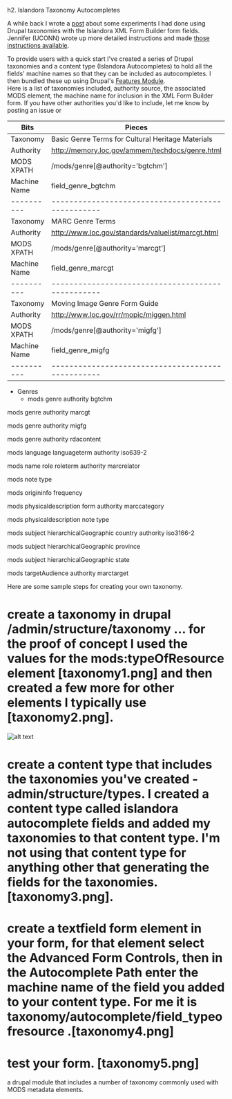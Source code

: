 h2. Islandora Taxonomy Autocompletes

A while back I wrote a [post](https://groups.google.com/forum/#!topic/islandora/O5bXlqeAVoc) about some experiments I had done using Drupal taxonomies with the Islandora XML Form Builder form fields. Jennifer (UCONN) wrote up more detailed instructions and made [those instructions available](https://drive.google.com/viewerng/viewer?a=v&pid=forums&srcid=MTY4ODQyNjYxMDAxMTY4NzgyMTEBMDY0NzQyNDQ4ODAxMDYxMDE3MDcBTFJmNGFMV0Nyc29KATAuMQEBdjI&u=0).

To provide users with a quick start I've created a series of Drupal taxonomies 
and a content type (Islandora Autocompletes) to hold all the fields' machine names so that they can be included as autocompletes. 
I then bundled these up using Drupal's [Features Module](http://drupal.org/project/features).  
Here is a list of taxonomies included, authority source, the associated MODS element, the machine name for inclusion in the XML Form Builder form.  If you have other authorities you'd like to include, let me know by posting an issue or 

| Bits | Pieces |
|----------|-------------------------------------------------|
| Taxonomy | Basic Genre Terms for Cultural Heritage Materials |
| Authority  | http://memory.loc.gov/ammem/techdocs/genre.html |
| MODS XPATH | /mods/genre[@authority='bgtchm'] |
| Machine Name | field_genre_bgtchm  |
|----------|-------------------------------------------------|
| Taxonomy | MARC Genre Terms |
| Authority  | http://www.loc.gov/standards/valuelist/marcgt.html |
| MODS XPATH | /mods/genre[@authority='marcgt'] |
| Machine Name | field_genre_marcgt  |
|----------|-------------------------------------------------|
| Taxonomy | Moving Image Genre Form Guide |
| Authority  | http://www.loc.gov/rr/mopic/miggen.html |
| MODS XPATH | /mods/genre[@authority='migfg'] |
| Machine Name | field_genre_migfg  |
|----------|-------------------------------------------------|


* Genres
    * mods genre authority bgtchm

mods genre authority marcgt

mods genre authority migfg

mods genre authority rdacontent

mods language languageterm authority iso639-2

mods name role roleterm authority marcrelator

mods note type

mods origininfo frequency

mods physicaldescription form authority marccategory

mods physicaldescription note type

mods subject hierarchicalGeographic country authority iso3166-2

mods subject hierarchicalGeographic province

mods subject hierarchicalGeographic state

mods targetAudience authority marctarget


Here are some sample steps for creating your own taxonomy.

# create a taxonomy in drupal /admin/structure/taxonomy   ... for the proof of concept I used the values for the mods:typeOfResource element [taxonomy1.png] and then created a few more for other elements I typically use [taxonomy2.png].

![alt text](https://groups.google.com/group/islandora/attach/ba970abe2f7fc2c3/taxonomy1.png?part=0.2&authuser=0&view=1 "Taxonomy 1")
# create a content type that includes the taxonomies you've created - admin/structure/types.  I created a content type called islandora autocomplete fields and added my taxonomies to that content type.  I'm not using that content type for anything other that generating the fields for the taxonomies.[taxonomy3.png].

# create a textfield form element in your form, for that element select the Advanced Form Controls, then in the Autocomplete Path enter the machine name of the field you added to your content type. For me it is taxonomy/autocomplete/field_typeofresource .[taxonomy4.png]

# test your form. [taxonomy5.png]
a drupal module that includes a number of taxonomy commonly used with MODS metadata elements.
